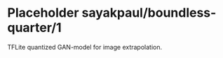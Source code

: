# Placeholder sayakpaul/boundless-quarter/1
TFLite quantized GAN-model for image extrapolation.

<!-- dataset: multiple -->
<!-- module-type: image-style-transfer -->
<!-- network-architecture: Other -->
<!-- fine-tunable: false -->
<!-- license: Apache-2.0 -->